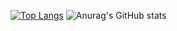 [![Top Langs](https://github-readme-stats.vercel.app/api/top-langs/?username=sashanau)](https://github.com/sashanau/github-readme-stats)
![Anurag's GitHub stats](https://github-readme-stats.vercel.app/api?username=sashanau&show_icons=true&theme=radical)
